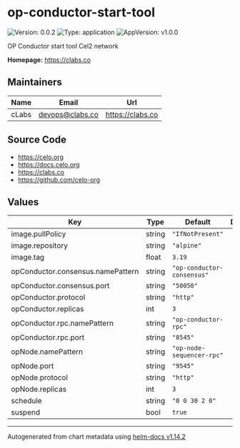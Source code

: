 # op-conductor-start-tool

![Version: 0.0.2](https://img.shields.io/badge/Version-0.0.2-informational?style=flat-square) ![Type: application](https://img.shields.io/badge/Type-application-informational?style=flat-square) ![AppVersion: v1.0.0](https://img.shields.io/badge/AppVersion-v1.0.0-informational?style=flat-square)

OP Conductor start tool Cel2 network

**Homepage:** <https://clabs.co>

## Maintainers

| Name | Email | Url |
| ---- | ------ | --- |
| cLabs | <devops@clabs.co> | <https://clabs.co> |

## Source Code

* <https://celo.org>
* <https://docs.celo.org>
* <https://clabs.co>
* <https://github.com/celo-org>

## Values

| Key | Type | Default | Description |
|-----|------|---------|-------------|
| image.pullPolicy | string | `"IfNotPresent"` |  |
| image.repository | string | `"alpine"` |  |
| image.tag | float | `3.19` |  |
| opConductor.consensus.namePattern | string | `"op-conductor-consensus"` |  |
| opConductor.consensus.port | string | `"50050"` |  |
| opConductor.protocol | string | `"http"` |  |
| opConductor.replicas | int | `3` |  |
| opConductor.rpc.namePattern | string | `"op-conductor-rpc"` |  |
| opConductor.rpc.port | string | `"8545"` |  |
| opNode.namePattern | string | `"op-node-sequencer-rpc"` |  |
| opNode.port | string | `"9545"` |  |
| opNode.protocol | string | `"http"` |  |
| opNode.replicas | int | `3` |  |
| schedule | string | `"0 0 30 2 0"` |  |
| suspend | bool | `true` |  |

----------------------------------------------
Autogenerated from chart metadata using [helm-docs v1.14.2](https://github.com/norwoodj/helm-docs/releases/v1.14.2)
